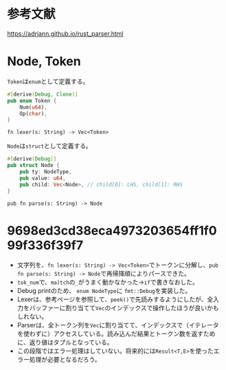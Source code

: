 # 参考文献

https://adriann.github.io/rust_parser.html


# Node, Token

`Token`は`enum`として定義する。

```rust
#[derive(Debug, Clone)]
pub enum Token {
    Num(u64),
    Op(char),
}
```

`fn lexer(s: String) -> Vec<Token>`


`Node`は`struct`として定義する。

```rust
#[derive(Debug)]
pub struct Node {
    pub ty: NodeType,
    pub value: u64,
    pub child: Vec<Node>, // child[0]: LHS, child[1]: RHS
}
```

`pub fn parse(s: String) -> Node`

# 9698ed3cd38eca4973203654ff1f099f336f39f7

* 文字列を、`fn lexer(s: String) -> Vec<Token>`でトークンに分解し、`pub fn parse(s: String) -> Node`で再帰降順によりパースできた。
* `tok_num`で、`ma)tch`の`_`がうまく動かなかった→`if`で書きなおした。
* Debug printのため、 `enum NodeType`に `fmt::Debug`を実装した。
* Lexerは、参考ページを参照して、`peek()`で先読みするようにしたが、全入力をバッファーに割り当てて`Vec`のインデックスで操作したほうが良いかもしれない。
* Parserは、全トークン列を`Vec`に割り当てて、インデックスで（イテレータを使わずに）アクセスしている。読み込んだ結果とトークン数を返すために、返り値はタプルとなっている。
* この段階ではエラー処理はしていない。将来的には`Result<T,E>`を使ったエラー処理が必要となるだろう。

